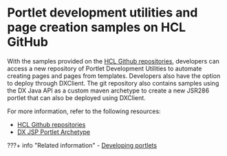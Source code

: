 # Portlet development utilities and page creation samples on HCL GitHub

With the samples provided on the [HCL Github repositories](https://github.com/HCL-TECH-SOFTWARE/dx-portlet-development-utilities), developers can access a new repository of Portlet Development Utilities to automate creating pages and pages from templates. Developers also have the option to deploy through DXClient. The git repository also contains samples using the DX Java API as a custom maven archetype to create a new JSR286 portlet that can also be deployed using DXClient.

For more information, refer to the following resources:

- [HCL Github repositories](https://github.com/HCL-TECH-SOFTWARE/dx-portlet-development-utilities)
- [DX JSP Portlet Archetype](https://github.com/HCL-TECH-SOFTWARE/dx-portlet-development-utilities/tree/main/hcl_dx_jsp_demoportlet_archetype)

???+ info "Related information"
    - [Developing portlets](../../extend_dx/portlets_development/index.md)